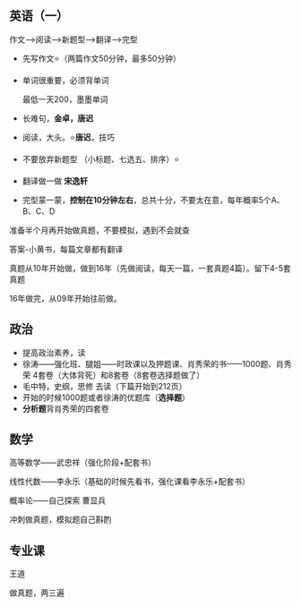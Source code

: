 ## 英语（一）

作文——>阅读——>新题型——>翻译——>完型

+ 先写作文⭐（两篇作文50分钟，最多50分钟）

+ 单词很重要，必须背单词

  最低一天200，墨墨单词

+ 长难句，**金卓，唐迟**
+ 阅读，大头。⭐**唐迟**，技巧
+ 不要放弃新题型 （小标题、七选五、排序）⭐
+ 翻译做一做 **宋逸轩**
+ 完型蒙一蒙，**控制在10分钟左右**，总共十分，不要太在意，每年概率5个A、B、C、D

准备半个月再开始做真题，不要模拟，遇到不会就查

答案-小黄书，每篇文章都有翻译

真题从10年开始做，做到16年（先做阅读，每天一篇，一套真题4篇）。留下4-5套真题

16年做完，从09年开始往前做。

## 政治

+ 提高政治素养，读
+ 徐涛——强化班、腿姐——时政课以及押题课、肖秀荣的书——1000题、肖秀荣 4套卷（大体背死）和8套卷（8套卷选择题做了）
+ 毛中特，史纲，思修 去读（下篇开始到212页）
+ 开始的时候1000题或者徐涛的优题库（**选择题**）
+ **分析题**背肖秀荣的四套卷

## 数学

高等数学——武忠祥（强化阶段+配套书）

线性代数——李永乐（基础的时候先看书，强化课看李永乐+配套书）

概率论——自己探索 曹显兵

冲刺做真题，模拟题自己斟酌

## 专业课

王道

做真题，两三遍

